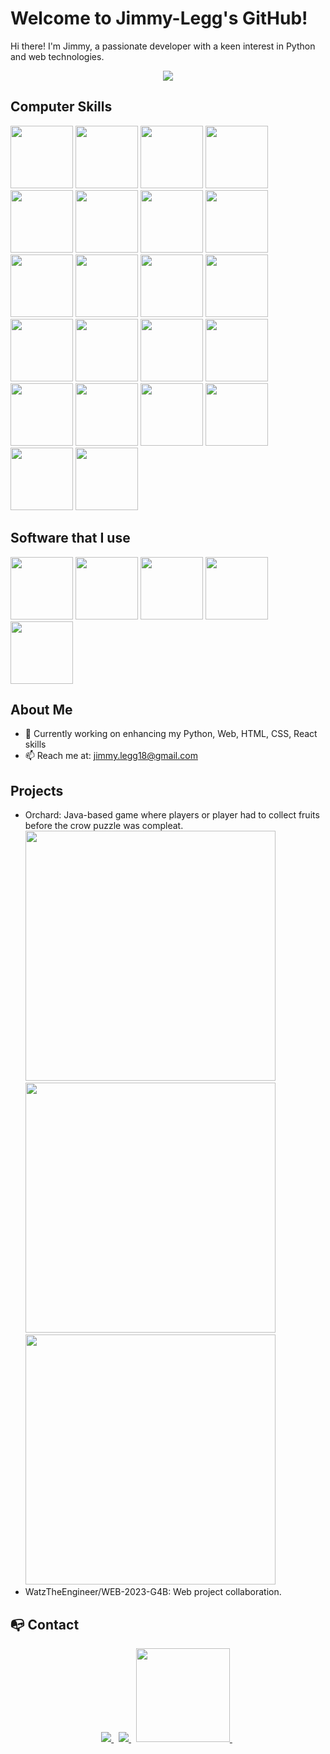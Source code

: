 # Welcome to Jimmy-Legg's GitHub!
Hi there! I'm Jimmy, a passionate developer with a keen interest in Python and web technologies.

<p align="center">
	<a target="_blank" href="http://jimmylegg.atwebpages.com/" target="_blank"><img src="https://i.ibb.co/HHqphC4/o.png"></a>
</p>

## Computer Skills
<div>
	<a href="https://developer.mozilla.org/en-US/docs/Web/HTML" target="_blank"><img src="https://cdn.jsdelivr.net/gh/devicons/devicon@latest/icons/html5/html5-original.svg" width="100px" /></a>
<a href="https://developer.mozilla.org/en-US/docs/Web/CSS" target="_blank"><img src="https://cdn.jsdelivr.net/gh/devicons/devicon@latest/icons/css3/css3-original.svg" width="100px"/></a>
<a href="https://developer.mozilla.org/en-US/docs/Web/JavaScript" target="_blank"><img src="https://cdn.jsdelivr.net/gh/devicons/devicon@latest/icons/javascript/javascript-original.svg" width="100px"/></a>
<a href="https://react.dev/learn" target="_blank"><img src="https://cdn.jsdelivr.net/gh/devicons/devicon@latest/icons/react/react-original-wordmark.svg" width="100px"/></a>
<a href="https://nodejs.org/en/docs/" target="_blank"><img src="https://cdn.jsdelivr.net/gh/devicons/devicon@latest/icons/nodejs/nodejs-original.svg" width="100px" /></a>
<a href="https://docs.python.org/3/" target="_blank"><img src="https://cdn.jsdelivr.net/gh/devicons/devicon@latest/icons/python/python-original-wordmark.svg" width="100px"/></a>
<a href="https://www.php.net/docs.php" target="_blank"><img src="https://cdn.jsdelivr.net/gh/devicons/devicon@latest/icons/php/php-original.svg"  width="100px" /></a>
<a href="https://en.cppreference.com/w/cpp" target="_blank"><img src="https://cdn.jsdelivr.net/gh/devicons/devicon@latest/icons/cplusplus/cplusplus-original.svg"  width="100px"/></a>
<a href="https://en.cppreference.com/w/c" target="_blank"><img src="https://cdn.jsdelivr.net/gh/devicons/devicon@latest/icons/c/c-original.svg" width="100px"/></a>
<a href="https://docs.microsoft.com/en-us/dotnet/csharp/" target="_blank"><img src="https://cdn.jsdelivr.net/gh/devicons/devicon@latest/icons/csharp/csharp-original.svg" width="100px"/></a>
<a href="https://www.gnu.org/software/bash/manual/bash.html" target="_blank"><img src="https://cdn.jsdelivr.net/gh/devicons/devicon@latest/icons/bash/bash-original.svg" width="100px" /></a>
<a href="https://docs.docker.com/" target="_blank"><img src="https://cdn.jsdelivr.net/gh/devicons/devicon@latest/icons/docker/docker-original.svg" width="100px"/></a>
<a href="https://developer.android.com/docs" target="_blank"><img src="https://cdn.jsdelivr.net/gh/devicons/devicon@latest/icons/android/android-plain-wordmark.svg"  width="100px" /></a>
<a href="https://developer.android.com/jetpack/compose/documentation" target="_blank"><img src="https://cdn.jsdelivr.net/gh/devicons/devicon@latest/icons/jetpackcompose/jetpackcompose-original.svg" width="100px" /></a>
<a href="https://www.kernel.org/doc/html/latest/" target="_blank"><img src="https://cdn.jsdelivr.net/gh/devicons/devicon@latest/icons/linux/linux-original.svg" width="100px"/></a>
<a href="https://mariadb.com/kb/en/documentation/" target="_blank"><img src="https://cdn.jsdelivr.net/gh/devicons/devicon@latest/icons/mariadb/mariadb-original-wordmark.svg" width="100px" /></a>
<a href="https://docs.microsoft.com/en-us/sql/sql-server/" target="_blank"><img src="https://cdn.jsdelivr.net/gh/devicons/devicon@latest/icons/microsoftsqlserver/microsoftsqlserver-plain-wordmark.svg" width="100px"/></a>
<a href="https://dev.mysql.com/doc/" target="_blank"><img src="https://cdn.jsdelivr.net/gh/devicons/devicon@latest/icons/mysql/mysql-original-wordmark.svg"  width="100px"/></a>
<a href="https://www.postgresql.org/docs/" target="_blank"><img src="https://cdn.jsdelivr.net/gh/devicons/devicon@latest/icons/postgresql/postgresql-original-wordmark.svg" width="100px"/></a>
<a href="https://git-scm.com/doc" target="_blank"><img src="https://cdn.jsdelivr.net/gh/devicons/devicon@latest/icons/git/git-original-wordmark.svg" width="100px" /></a>
<a href="https://docs.github.com/en" target="_blank"><img src="https://cdn.jsdelivr.net/gh/devicons/devicon@latest/icons/github/github-original-wordmark.svg" width="100px" /></a>
<a href="https://www.rust-lang.org/learn" target="_blank"><img src="https://cdn.jsdelivr.net/gh/devicons/devicon@latest/icons/rust/rust-original.svg" width="100px"/></a>






</div>

## Software that I use
<div>
	<img src="https://cdn.jsdelivr.net/gh/devicons/devicon@latest/icons/vscode/vscode-original.svg" width="100px"/>
	<img src="https://cdn.jsdelivr.net/gh/devicons/devicon@latest/icons/visualstudio/visualstudio-original.svg" width="100px"/>
 	<img src="https://cdn.jsdelivr.net/gh/devicons/devicon@latest/icons/blender/blender-original.svg" width="100px"/>
	<img src="https://cdn.jsdelivr.net/gh/devicons/devicon@latest/icons/androidstudio/androidstudio-original.svg" width="100px" />
	<img src="https://cdn.jsdelivr.net/gh/devicons/devicon@latest/icons/azuresqldatabase/azuresqldatabase-original.svg" width="100px"/>

</div>

## About Me
- 🌱 Currently working on enhancing my Python, Web, HTML, CSS, React skills
- 📫 Reach me at: jimmy.legg18@gmail.com



## Projects
- Orchard: Java-based game where players or player had to collect fruits before the crow puzzle was compleat.
  <br>
  <img src="https://i.ibb.co/ZJ2H7VD/Image1.png" width="400px">
  <img src="https://i.ibb.co/ch4b3tt/Image2.png" width="400px">
  <img src="https://i.ibb.co/1sGLDy2/Image3.png" width="400px">
- WatzTheEngineer/WEB-2023-G4B: Web project collaboration.

## 📭 Contact

<p align="center">
	<a href="https://www.linkedin.com/in/jimmy-legg-521623271/" target=”_blank>
		<img src="https://img.shields.io/badge/-LINKEDIN-0077B5?style=for-the-badge&logo=linkedin&logoColor=white">
	</a>
	<span>&nbsp;</span>
	<a href="mailto:jimmy.legg18@gmail.com" target=”_blank”>
		<img src="https://img.shields.io/badge/-GMAIL-D14836?style=for-the-badge&logo=gmail&logoColor=white">
	</a>
	<span>&nbsp;</span>
	<a href="http://jimmylegg.atwebpages.com/" target=”_blank”>
		<img src="https://cdn.discordapp.com/attachments/857359263184846869/1183720329655353383/Banniere_Reddit_Texte_Gras_Noir_et_Violet_1.png?ex=65895c77&is=6576e777&hm=16af799b69578ff76269c20b152aff052c4b21d05c3eac6f666ce3f46d91e4e3&" width="150px">
	</a>
    <span>&nbsp;</span>
</p>
